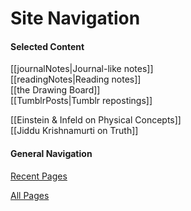 # Site Navigation

#### Selected Content

[[journalNotes|Journal-like notes]]  
[[readingNotes|Reading notes]]  
[[the Drawing Board]]  
[[TumblrPosts|Tumblr repostings]]  

[[Einstein & Infeld on Physical Concepts]]  
[[Jiddu Krishnamurti on Truth]]

#### General Navigation

[Recent Pages](/recent-pages.html)  

[All Pages](/all-pages.html)  

